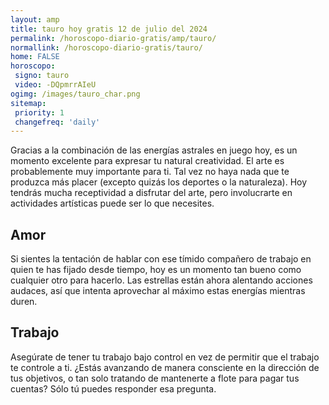 ```yaml
---
layout: amp
title: tauro hoy gratis 12 de julio del 2024 
permalink: /horoscopo-diario-gratis/amp/tauro/
normallink: /horoscopo-diario-gratis/tauro/
home: FALSE
horoscopo:
 signo: tauro
 video: -DQpmrrAIeU
ogimg: /images/tauro_char.png
sitemap:
 priority: 1
 changefreq: 'daily'
---
```



Gracias a la combinación de las energías astrales en juego hoy, es un momento excelente para expresar tu natural creatividad. El arte es probablemente muy importante para ti. Tal vez no haya nada que te produzca más placer (excepto quizás los deportes o la naturaleza). Hoy tendrás mucha receptividad a disfrutar del arte, pero involucrarte en actividades artísticas puede ser lo que necesites.

## Amor

Si sientes la tentación de hablar con ese tímido compañero de trabajo en quien te has fijado desde tiempo, hoy es un momento tan bueno como cualquier otro para hacerlo. Las estrellas están ahora alentando acciones audaces, así que intenta aprovechar al máximo estas energías mientras duren.

## Trabajo

Asegúrate de tener tu trabajo bajo control en vez de permitir que el trabajo te controle a ti. ¿Estás avanzando de manera consciente en la dirección de tus objetivos, o tan solo tratando de mantenerte a flote para pagar tus cuentas? Sólo tú puedes responder esa pregunta.